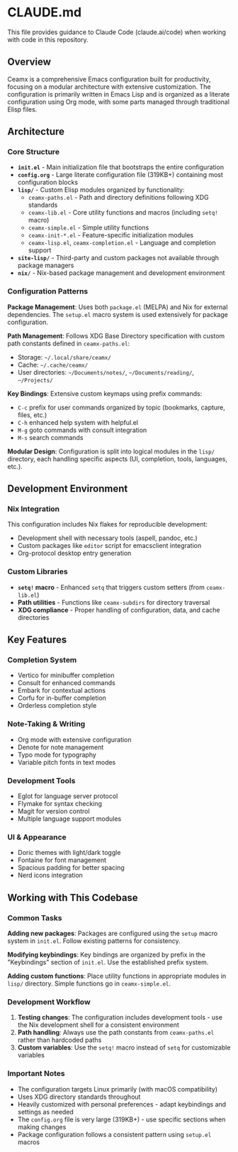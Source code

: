 # CLAUDE.md

This file provides guidance to Claude Code (claude.ai/code) when working with code in this repository.

## Overview

Ceamx is a comprehensive Emacs configuration built for productivity, focusing on a modular architecture with extensive customization. The configuration is primarily written in Emacs Lisp and is organized as a literate configuration using Org mode, with some parts managed through traditional Elisp files.

## Architecture

### Core Structure

- **`init.el`** - Main initialization file that bootstraps the entire configuration
- **`config.org`** - Large literate configuration file (319KB+) containing most configuration blocks
- **`lisp/`** - Custom Elisp modules organized by functionality:
  - `ceamx-paths.el` - Path and directory definitions following XDG standards
  - `ceamx-lib.el` - Core utility functions and macros (including `setq!` macro)
  - `ceamx-simple.el` - Simple utility functions
  - `ceamx-init-*.el` - Feature-specific initialization modules
  - `ceamx-lisp.el`, `ceamx-completion.el` - Language and completion support
- **`site-lisp/`** - Third-party and custom packages not available through package managers
- **`nix/`** - Nix-based package management and development environment

### Configuration Patterns

**Package Management**: Uses both `package.el` (MELPA) and Nix for external dependencies. The `setup.el` macro system is used extensively for package configuration.

**Path Management**: Follows XDG Base Directory specification with custom path constants defined in `ceamx-paths.el`:
- Storage: `~/.local/share/ceamx/`
- Cache: `~/.cache/ceamx/`
- User directories: `~/Documents/notes/`, `~/Documents/reading/`, `~/Projects/`

**Key Bindings**: Extensive custom keymaps using prefix commands:
- `C-c` prefix for user commands organized by topic (bookmarks, capture, files, etc.)
- `C-h` enhanced help system with helpful.el
- `M-g` goto commands with consult integration
- `M-s` search commands

**Modular Design**: Configuration is split into logical modules in the `lisp/` directory, each handling specific aspects (UI, completion, tools, languages, etc.).

## Development Environment

### Nix Integration

This configuration includes Nix flakes for reproducible development:
- Development shell with necessary tools (aspell, pandoc, etc.)
- Custom packages like `editor` script for emacsclient integration
- Org-protocol desktop entry generation

### Custom Libraries

- **`setq!` macro** - Enhanced `setq` that triggers custom setters (from `ceamx-lib.el`)
- **Path utilities** - Functions like `ceamx-subdirs` for directory traversal
- **XDG compliance** - Proper handling of configuration, data, and cache directories

## Key Features

### Completion System
- Vertico for minibuffer completion
- Consult for enhanced commands
- Embark for contextual actions
- Corfu for in-buffer completion
- Orderless completion style

### Note-Taking & Writing
- Org mode with extensive configuration
- Denote for note management
- Typo mode for typography
- Variable pitch fonts in text modes

### Development Tools
- Eglot for language server protocol
- Flymake for syntax checking
- Magit for version control
- Multiple language support modules

### UI & Appearance
- Doric themes with light/dark toggle
- Fontaine for font management
- Spacious padding for better spacing
- Nerd icons integration

## Working with This Codebase

### Common Tasks

**Adding new packages**: Packages are configured using the `setup` macro system in `init.el`. Follow existing patterns for consistency.

**Modifying keybindings**: Key bindings are organized by prefix in the "Keybindings" section of `init.el`. Use the established prefix system.

**Adding custom functions**: Place utility functions in appropriate modules in `lisp/` directory. Simple functions go in `ceamx-simple.el`.

### Development Workflow

1. **Testing changes**: The configuration includes development tools - use the Nix development shell for a consistent environment
2. **Path handling**: Always use the path constants from `ceamx-paths.el` rather than hardcoded paths
3. **Custom variables**: Use the `setq!` macro instead of `setq` for customizable variables

### Important Notes

- The configuration targets Linux primarily (with macOS compatibility)
- Uses XDG directory standards throughout
- Heavily customized with personal preferences - adapt keybindings and settings as needed
- The `config.org` file is very large (319KB+) - use specific sections when making changes
- Package configuration follows a consistent pattern using `setup.el` macros